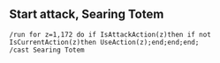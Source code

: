 ## Start attack, Searing Totem
```
/run for z=1,172 do if IsAttackAction(z)then if not IsCurrentAction(z)then UseAction(z);end;end;end;
/cast Searing Totem
```